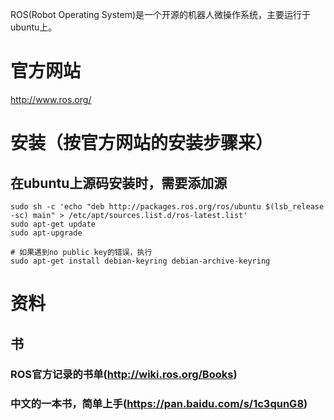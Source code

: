 ROS(Robot Operating System)是一个开源的机器人微操作系统，主要运行于ubuntu上。

# 官方网站
http://www.ros.org/

# 安装（按官方网站的安装步骤来）
## 在ubuntu上源码安装时，需要添加源
```
sudo sh -c 'echo "deb http://packages.ros.org/ros/ubuntu $(lsb_release -sc) main" > /etc/apt/sources.list.d/ros-latest.list'
sudo apt-get update
sudo apt-upgrade

# 如果遇到no public key的错误，执行
sudo apt-get install debian-keyring debian-archive-keyring
``` 

# 资料
## 书
### ROS官方记录的书单(http://wiki.ros.org/Books)
### 中文的一本书，简单上手(https://pan.baidu.com/s/1c3qunG8)